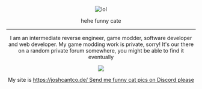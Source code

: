 <p align="center">
  <img src="nyan-ming.gif" alt="lol" />
</p>

<p align="center">
  hehe funny cate
</p>

---

<p align="center">
  I am an intermediate reverse engineer, game modder, software developer and web developer. 
  My game modding work is private, sorry! It's our there on a random private forum somewhere, you might be able to find it eventually
</p>

<p align="center">
  <img src="https://discord.c99.nl/widget/theme-1/237025099062968320.png"/>
</p>

<p align="center">
  My site is <a href="joshcantco.de">https://joshcantco.de/
  Send me funny cat pics on Discord please
</p>
